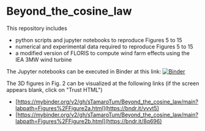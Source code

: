 # Beyond_the_cosine_law
This repository includes 
- python scripts and jupyter notebooks to reproduce Figures 5 to 15 
- numerical and experimental data required to reproduce Figures 5 to 15 
- a modified version of FLORIS to compute wind farm effects using the IEA 3MW wind turbine

The Jupyter notebooks can be executed in Binder at this link: [![Binder](https://mybinder.org/badge_logo.svg)](https://mybinder.org/v2/gh/sTamaroTum/Beyond_the_cosine_law/main)

The 3D figures in Fig. 2 can be visualized at the following links (if the screen appears blank, click on "Trust HTML")
- [https://mybinder.org/v2/gh/sTamaroTum/Beyond_the_cosine_law/main?labpath=Figures%2FFigure2a.html](https://bndr.it/vvvt5)
- [https://mybinder.org/v2/gh/sTamaroTum/Beyond_the_cosine_law/main?labpath=Figures%2FFigure2b.html](https://bndr.it/8q696)

